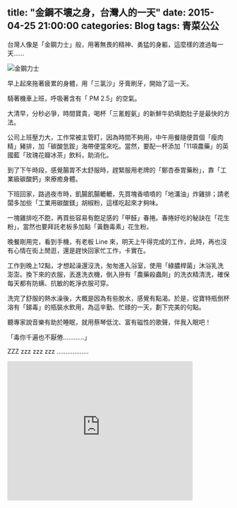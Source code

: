 title: "金鋼不壞之身，台灣人的一天"
date: 2015-04-25 21:00:00
categories: Blog
tags: 青菜公公
---
台灣人像是「金鋼力士」般，用著無畏的精神、勇猛的身軀，這麼樣的渡過每一天......

![金鋼力士](http://blog.sina.com.tw/myimages/249/30713/images/20060928222153244.jpg)
<!-- more -->  

早上起來拖著疲累的身體，用「三氯沙」牙膏刷牙，開始了這一天。

騎著機車上班，呼吸著含有「 PM 2.5」的空氣。

大清早，分秒必爭，時間寶貴，喝杯「三氰輕氨」的新鮮牛奶填飽肚子是最快的方法。

公司上班壓力大，工作常被主管盯，因為時間不夠用，中午用餐隨便買個「瘦肉精」豬排，加「碳酸氫銨」海帶便當來吃。當然，要配一杯添加「11項農藥」的英國藍「玫瑰花瓣冰茶」飲料，助消化。

到了下午時段，感覺腸胃不太舒服時，趕緊服用老牌的「鄭杏泰胃藥粉」，靠「工業級碳酸鈣」來療癒身體。

下班回家，路過夜市時，飢腸飢腸轆轆，先買塊香噴噴的「地溝油」炸雞排；請老闆多加些「工業用碳酸鎂」胡椒粉，這樣吃起來才夠味。

一塊雞排吃不飽，再買些容易有飽足感的「甲醛」春捲。春捲好吃的秘訣在「花生粉」，當然也要拜託老板多加點「黃麴毒素」花生粉。

晚餐剛用完，看到手機，有老板 Line 來，明天上午得完成的工作，此時，再也沒有心情在街上閒逛，還是趕快回家忙工作，卡實在。

工作到晚上12點，才想起澡還沒洗，匆匆進入浴室，使用「綠膿桿菌」沐浴乳洗澎澎。換下來的衣服，丟進洗衣機，倒入摻有「農藥殺蟲劑」的洗衣精清洗，確保每天都有防螨、抗敏的乾淨衣服可穿。

洗完了舒服的熱水澡後，大概是因為有些脫水，感覺有點渴。於是，從寶特瓶倒杯溶有「銻毒」的瓶裝水飲用，為這辛勤、忙碌的一天，劃下完美的句點。

聽專家說音樂有助於睡眠，就用蔡琴低沈、富有磁性的歌聲，伴我入眠吧！

「毒你千遍也不厭倦............」

ZZZ zzz zzz zzz ..................

<iframe width="420" height="315" src="https://www.youtube.com/embed/FxCAjDkWKw4?rel=0" frameborder="0" allowfullscreen></iframe>